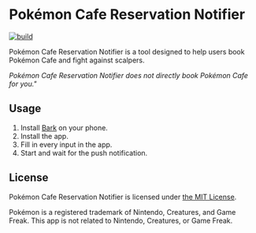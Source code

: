 # Pokémon Cafe Reservation Notifier

[![build](https://github.com/zhxie/pokemon-cafe-reservation-notifier/actions/workflows/build.yaml/badge.svg)](https://github.com/zhxie/pokemon-cafe-reservation-notifier/actions/workflows/build.yaml)

Pokémon Cafe Reservation Notifier is a tool designed to help users book Pokémon Cafe and fight against scalpers.

_Pokémon Cafe Reservation Notifier does not directly book Pokémon Cafe for you."_

## Usage

1. Install [Bark](https://bark.day.app/) on your phone.
2. Install the app.
3. Fill in every input in the app.
4. Start and wait for the push notification.

## License

Pokémon Cafe Reservation Notifier is licensed under [the MIT License](/LICENSE).

Pokémon is a registered trademark of Nintendo, Creatures, and Game Freak. This app is not related to Nintendo, Creatures, or Game Freak.
